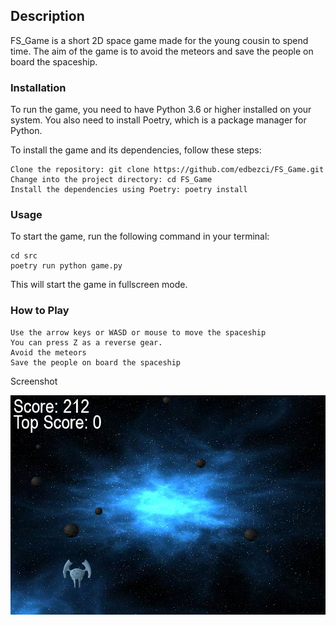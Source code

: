 ## Description

FS_Game is a short 2D space game made for the young cousin to spend time. The aim of the game is to avoid the meteors and save the people on board the spaceship.

### Installation

To run the game, you need to have Python 3.6 or higher installed on your system. You also need to install Poetry, which is a package manager for Python.

To install the game and its dependencies, follow these steps:

    Clone the repository: git clone https://github.com/edbezci/FS_Game.git
    Change into the project directory: cd FS_Game
    Install the dependencies using Poetry: poetry install

### Usage

To start the game, run the following command in your terminal:

    cd src
    poetry run python game.py

This will start the game in fullscreen mode.

### How to Play

    Use the arrow keys or WASD or mouse to move the spaceship
    You can press Z as a reverse gear.
    Avoid the meteors
    Save the people on board the spaceship

Screenshot

![FS Game](src/assets/images/fivergame.png)
